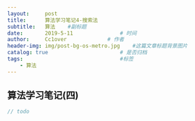 ```yaml
---
layout:     post   				    
title:      算法学习笔记4-搜索法		 
subtitle:   算法    #副标题
date:       2019-5-11			   	# 时间
author:     Cc1over				# 作者
header-img: img/post-bg-os-metro.jpg	#这篇文章标题背景图片
catalog: true 						# 是否归档
tags:								#标签
    - 算法
---
```


## 算法学习笔记(四)

```java
// todo
```

